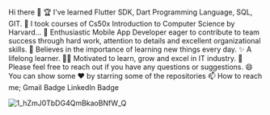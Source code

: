 Hi there 👋
🏆 I've learned Flutter SDK, Dart Programming Language, SQL, GIT.
🌱 I took courses of Cs50x Introduction to Computer Science by Harvard...
👯 Enthusiastic Mobile App Developer eager to contribute to team success through hard work, attention to details and excellent organizational skills.
📝 Believes in the importance of learning new things every day.
✨ A lifelong learner.
👨‍💻 Motivated to learn, grow and excel in IT industry.
💬 Please feel free to reach out if you have any questions or suggestions.
😄 You can show some ❤️   by starring some of the repositories
📫 How to reach me;
Gmail Badge LinkedIn Badge

![1_hZmJ0TbDG4QmBkaoBNfW_Q](https://user-images.githubusercontent.com/95919248/158037908-190eb385-afe5-49e4-8194-655ea356d38f.png)
